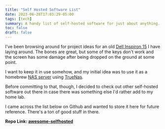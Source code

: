 ```yaml
---
title: "Self Hosted Software List"
date: 2023-06-28T17:03:29-05:00
tags: [tech]
summary: A handy list of self-hosted software for just about anything.
toc: false
draft: false
---
```


I've been browsing around for project ideas for an old [Dell Inspiron 15](https://www.pcmag.com/reviews/dell-inspiron-15-7000-series-7559) I have laying around. The bones are great, but some of the keys don't work and the screen has some damage after being dropped on the ground at some point.

I want to keep it in use somehow, and my initial idea was to use it as a homebrew [NAS server](https://en.wikipedia.org/wiki/Network-attached_storage) using [TrueNas](https://www.truenas.com/truenas-core/).

Before committing to that, though, I decided to check out other self-hosted software out there in case there was something else I'd rather add to my home lab.

I came across the list below on Github and wanted to store it here for future reference. There's a ton of good stuff in there.

__Repo Link: [awesome-selfhosted](https://github.com/awesome-selfhosted/awesome-selfhosted)__